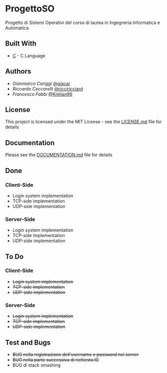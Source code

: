# ProgettoSO

Progetto di Sistemi Operativi del corso di laurea in Ingegneria Informatica e Automatica

## Built With

* [C](https://en.wikipedia.org/wiki/C_(programming_language)) - C Language

## Authors

* *Gianmarco Cariggi* [@giacar](https://github.com/giacar)
* *Riccardo Ceccarelli* [@ricciricciard](https://github.com/ricciricciard)
* *Francesco Fabbi* [@Krelian96](https://github.com/Krelian96)

## License

This project is licensed under the MIT License - see the [LICENSE.md](LICENSE.md) file for details

## Documentation

Please see the [DOCUMENTATION.md](Documentation.md) file for details

## Done

### Client-Side

* Login system implementation
* TCP-side implementation
* UDP-side implementation

### Server-Side

* Login system implementation
* TCP-side implementation
* UDP-side implementation

## To Do

### Client-Side

* <s>Login system implementation</s>
* <s>TCP-side implementation</s>
* <s>UDP-side implementation</s>

### Server-Side

* <s>Login system implementation</s>
* <s>TCP-side implementation</s>
* <s>UDP-side implementation</s>

## Test and Bugs

* <s>BUG nella registrazione dell'username e password nel server</s>
* <s>BUG nella parte successiva di richiesta ID</s>
* BUG di stack smashing
